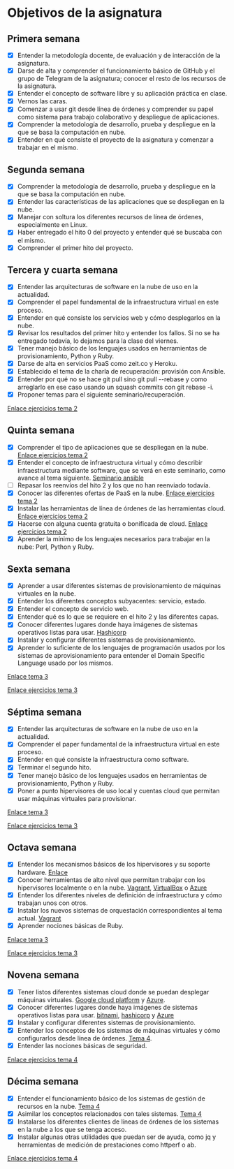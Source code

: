 # Objetivos de la asignatura

## Primera semana

- [x] Entender la metodología docente, de evaluación y de interacción de la asignatura.
- [x] Darse de alta y comprender el funcionamiento básico de GitHub y el grupo de Telegram de la asignatura; conocer el resto de los recursos de la asignatura.
- [x] Entender el concepto de software libre y su aplicación práctica en clase.
- [x] Vernos las caras.
- [x] Comenzar a usar git desde línea de órdenes y comprender su papel como sistema para trabajo colaborativo y despliegue de aplicaciones.
- [x] Comprender la metodología de desarrollo, prueba y despliegue en la que se basa la computación en nube.
- [x] Entender en qué consiste el proyecto de la asignatura y comenzar a trabajar en el mismo.

## Segunda semana

- [x] Comprender la metodología de desarrollo, prueba y despliegue en la que se basa la computación en nube.
- [x] Entender las características de las aplicaciones que se despliegan en la nube.
- [x] Manejar con soltura los diferentes recursos de línea de órdenes, especialmente en Linux.
- [x] Haber entregado el hito 0 del proyecto y entender qué se buscaba con el mismo.
- [x] Comprender el primer hito del proyecto.

## Tercera y cuarta semana

- [x] Entender las arquitecturas de software en la nube de uso en la actualidad.
- [x] Comprender el papel fundamental de la infraestructura virtual en este proceso.
- [x] Entender en qué consiste los servicios web y cómo desplegarlos en la nube.
- [x] Revisar los resultados del primer hito y entender los fallos. Si no se ha entregado todavía, lo dejamos para la clase del viernes.
- [x] Tener manejo básico de los lenguajes usados en herramientas de provisionamiento, Python y Ruby.
- [x] Darse de alta en servicios PaaS como zeit.co y Heroku.
- [x] Establecido el tema de la charla de recuperación: provisión con Ansible.
- [x] Entender por qué no se hace git pull sino git pull --rebase y como arreglarlo en ese caso usando un squash commits con git rebase -i.
- [x] Proponer temas para el siguiente seminario/recuperación.

[Enlace ejercicios tema 2](https://github.com/mesagon/Ejercicios-CC/blob/master/Tema-2.md)

## Quinta semana

- [x] Comprender el tipo de aplicaciones que se despliegan en la nube. [Enlace ejercicios tema 2](https://github.com/mesagon/Ejercicios-CC/blob/master/Tema-2.md)
- [x] Entender el concepto de infraestructura virtual y cómo describir infraestructura mediante software, que se verá en este seminario, como avance al tema siguiente. [Seminario ansible](https://www.meetup.com/es-ES/Granada-Geek/events/255973562/)
- [ ] Repasar los reenvíos del hito 2 y los que no han reenviado todavía.
- [x] Conocer las diferentes ofertas de PaaS en la nube. [Enlace ejercicios tema 2](https://github.com/mesagon/Ejercicios-CC/blob/master/Tema-2.md)
- [x] Instalar las herramientas de línea de órdenes de las herramientas cloud. [Enlace ejercicios tema 2](https://github.com/mesagon/Ejercicios-CC/blob/master/Tema-2.md)
- [x] Hacerse con alguna cuenta gratuita o bonificada de cloud. [Enlace ejercicios tema 2](https://github.com/mesagon/Ejercicios-CC/blob/master/Tema-2.md)
- [x] Aprender la mínimo de los lenguajes necesarios para trabajar en la nube: Perl, Python y Ruby.

## Sexta semana

- [x] Aprender a usar diferentes sistemas de provisionamiento de máquinas virtuales en la nube.
- [x] Entender los diferentes conceptos subyacentes: servicio, estado.
- [x] Entender el concepto de servicio web.
- [x] Entender qué es lo que se requiere en el hito 2 y las diferentes capas.
- [x] Conocer diferentes lugares donde haya imágenes de sistemas operativos listas para usar. [Hashicorp](https://www.hashicorp.com/)
- [x] Instalar y configurar diferentes sistemas de provisionamiento.
- [x] Aprender lo suficiente de los lenguajes de programación usados por los sistemas de aprovisionamiento para entender el Domain Specific Language usado por los mismos.

[Enlace tema 3](http://jj.github.io/CC/documentos/temas/Provision)

[Enlace ejercicios tema 3](https://github.com/mesagon/Ejercicios-CC/blob/master/Tema-3.md)

## Séptima semana

- [x] Entender las arquitecturas de software en la nube de uso en la actualidad.
- [x] Comprender el paper fundamental de la infraestructura virtual en este proceso.
- [x] Entender en qué consiste la infraestructura como software.
- [x] Terminar el segundo hito.
- [x] Tener manejo básico de los lenguajes usados en herramientas de provisionamiento, Python y Ruby.
- [x] Poner a punto hipervisores de uso local y cuentas cloud que permitan usar máquinas virtuales para provisionar.

[Enlace tema 3](http://jj.github.io/CC/documentos/temas/Provision)

[Enlace ejercicios tema 3](https://github.com/mesagon/Ejercicios-CC/blob/master/Tema-3.md)


## Octava semana

- [x] Entender los mecanismos básicos de los hipervisores y su soporte hardware. [Enlace](https://www.ecured.cu/Hipervisor)
- [x] Conocer herramientas de alto nivel que permitan trabajar con los hipervisores localmente o en la nube. [Vagrant](https://www.vagrantup.com/), [VirtualBox](https://www.virtualbox.org/) o [Azure](https://azure.microsoft.com/es-es/)
- [x] Entender los diferentes niveles de definición de infraestructura y cómo trabajan unos con otros.
- [x] Instalar los nuevos sistemas de orquestación correspondientes al tema actual. [Vagrant](https://www.vagrantup.com/)
- [x] Aprender nociones básicas de Ruby.

[Enlace tema 3](http://jj.github.io/CC/documentos/temas/Provision)

[Enlace ejercicios tema 3](https://github.com/mesagon/Ejercicios-CC/blob/master/Tema-3.md)

## Novena semana

- [x] Tener listos diferentes sistemas cloud donde se puedan desplegar máquinas virtuales. [Google cloud platform](https://google.secure.force.com/GCPEDU/?cid=%2FUGjRMSmjCxb46Zh23oYREj9xRuTV%2BwugUKBADIAutbGY70BB9ccQeBIQHpSFGHL/) y [Azure](https://azure.microsoft.com/es-es/).
- [x] Conocer diferentes lugares donde haya imágenes de sistemas operativos listas para usar. [bitnami](https://bitnami.com/), [hashicorp](https://www.hashicorp.com/) y [Azure](https://azure.microsoft.com/es-es/)
- [x] Instalar y configurar diferentes sistemas de provisionamiento.
-[x] Entender los conceptos de los sistemas de máquinas virtuales y cómo configurarlos desde línea de órdenes. [Tema 4](http://jj.github.io/CC/documentos/temas/Automatizando_cloud).
- [x] Entender las nociones básicas de seguridad.

[Enlace ejercicios tema 4](https://github.com/mesagon/Ejercicios-CC/blob/master/Tema-4.md)

## Décima semana

- [x]  Entender el funcionamiento básico de los sistemas de gestión de recursos en la nube. [Tema 4](http://jj.github.io/CC/documentos/temas/Automatizando_cloud)
- [x] Asimilar los conceptos relacionados con tales sistemas. [Tema 4](http://jj.github.io/CC/documentos/temas/Automatizando_cloud)
- [x] Instalarse los diferentes clientes de líneas de órdenes de los sistemas en la nube a los que se tenga acceso.
- [x] Instalar algunas otras utilidades que puedan ser de ayuda, como jq y herramientas de medición de prestaciones como httperf o ab.

[Enlace ejercicios tema 4](https://github.com/mesagon/Ejercicios-CC/blob/master/Tema-4.md)
